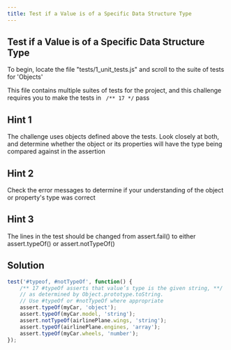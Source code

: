 ```yaml
---
title: Test if a Value is of a Specific Data Structure Type
---
```

## Test if a Value is of a Specific Data Structure Type

To begin, locate the file "tests/1_unit_tests.js" and scroll to the suite of tests for 'Objects'

This file contains multiple suites of tests for the project, and this challenge requires you to make the tests in ``` /** 17 */``` pass

## Hint 1

The challenge uses objects defined above the tests. Look closely at both, and determine whether the object or its properties will have the type being compared against in the assertion

## Hint 2

Check the error messages to determine if your understanding of the object or property's type was correct

## Hint 3

The lines in the test should be changed from assert.fail() to either assert.typeOf() or assert.notTypeOf()

## Solution

```js
test('#typeof, #notTypeOf', function() {
    /** 17 #typeOf asserts that value’s type is the given string, **/
    // as determined by Object.prototype.toString.
    // Use #typeOf or #notTypeOf where appropriate
    assert.typeOf(myCar, 'object');
    assert.typeOf(myCar.model, 'string');
    assert.notTypeOf(airlinePlane.wings, 'string');
    assert.typeOf(airlinePlane.engines, 'array');
    assert.typeOf(myCar.wheels, 'number');
});
```
